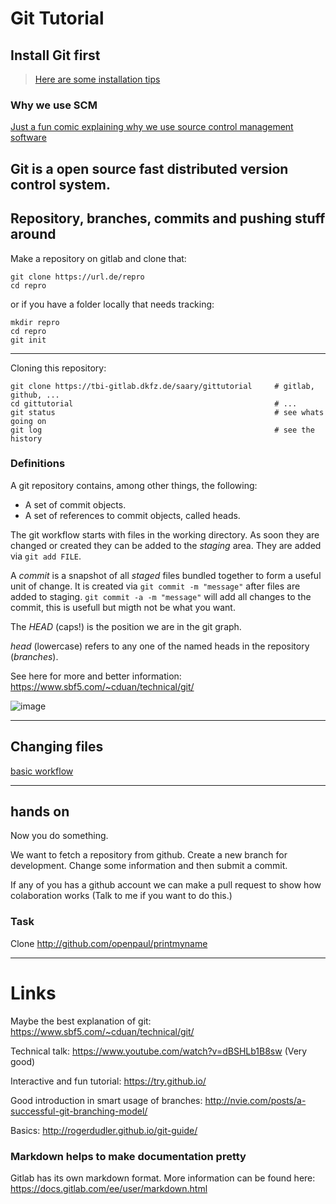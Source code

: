 # Git Tutorial

## Install Git first
> [Here are some installation tips](INSTALL.md)

### Why we use SCM

[Just a fun comic explaining why we use source control management software](http://swcarpentry.github.io/git-novice/fig/phd101212s.png)




Git is a open source fast distributed version control system.
-----------------------------------

## Repository, branches, commits and pushing stuff around

Make a repository on gitlab and clone that:
```
git clone https://url.de/repro
cd repro
```

or if you have a folder locally that needs tracking:

```
mkdir repro
cd repro
git init
```

-----------------------------------

Cloning this repository:

```
git clone https://tbi-gitlab.dkfz.de/saary/gittutorial     # gitlab, github, ...
cd gittutorial                                             # ...
git status                                                 # see whats going on
git log                                                    # see the history
```




### Definitions

A git repository contains, among other things, the following:

- A set of commit objects.
- A set of references to commit objects, called heads.

The git workflow starts with files in the working directory. As
soon they are changed or created they can be added to the *staging* area. 
They are added via `git add FILE`.

A *commit* is a snapshot of all *staged* files bundled together to form a useful 
unit of change. It is created via `git commit -m "message"` after 
files are added to staging. `git commit -a -m "message"` will add all changes 
to the commit, this is usefull but migth not be what you want.

The *HEAD* (caps!) is the position we are in the git graph.

*head* (lowercase) refers to any one of the named heads in the repository (*branches*).

See here for more and better information: https://www.sbf5.com/~cduan/technical/git/


![image](https://git-scm.com/book/en/v2/images/areas.png)


-----------------------------------

## Changing files
[basic workflow](basicWorkflow.md)


-----------------------------------
## hands on
Now you do something. 

We want to fetch a repository from github. Create a new branch for development. Change some information and then submit a commit. 

If any of you has a github account we can make a pull request to show how colaboration works (Talk to me if you want to do this.)

### Task
Clone http://github.com/openpaul/printmyname




-----------------------------------


# Links

Maybe the best explanation of git: https://www.sbf5.com/~cduan/technical/git/

Technical talk: https://www.youtube.com/watch?v=dBSHLb1B8sw (Very good)

Interactive and fun tutorial: https://try.github.io/

Good introduction in smart usage of branches: http://nvie.com/posts/a-successful-git-branching-model/

Basics: http://rogerdudler.github.io/git-guide/

### Markdown helps to make documentation pretty
Gitlab has its own markdown format. More information can be found here: https://docs.gitlab.com/ee/user/markdown.html


































